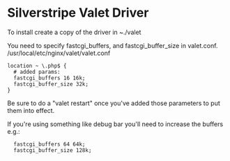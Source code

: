 # Silverstripe Valet Driver

To install create a copy of the driver in ~./valet

You need to specify fastcgi_buffers, and fastcgi_buffer_size in valet.conf.
/usr/local/etc/nginx/valet/valet.conf

```
location ~ \.php$ {
  # added params:
  fastcgi_buffers 16 16k;
  fastcgi_buffer_size 32k;
}
```

Be sure to do a "valet restart" once you've added those parameters to put them into effect.

If you're using something like debug bar you'll need to increase the buffers e.g.:
```
  fastcgi_buffers 64 64k;
  fastcgi_buffer_size 128k;
```
